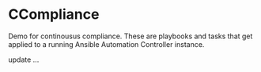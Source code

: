 # CCompliance
Demo for continousus compliance. These are playbooks and tasks that get applied
to a running Ansible Automation Controller instance.

update
...
